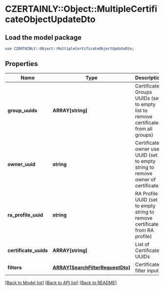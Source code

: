 # CZERTAINLY::Object::MultipleCertificateObjectUpdateDto

## Load the model package
```perl
use CZERTAINLY::Object::MultipleCertificateObjectUpdateDto;
```

## Properties
Name | Type | Description | Notes
------------ | ------------- | ------------- | -------------
**group_uuids** | **ARRAY[string]** | Certificate Groups UUIDs (set to empty list to remove certificate from all groups) | [optional] 
**owner_uuid** | **string** | Certificate owner user UUID (set to empty string to remove owner of certificate) | [optional] 
**ra_profile_uuid** | **string** | RA Profile UUID (set to empty string to remove certificate from RA profile) | [optional] 
**certificate_uuids** | **ARRAY[string]** | List of Certificate UUIDs | [optional] 
**filters** | [**ARRAY[SearchFilterRequestDto]**](SearchFilterRequestDto.md) | Certificate filter input | [optional] 

[[Back to Model list]](../README.md#documentation-for-models) [[Back to API list]](../README.md#documentation-for-api-endpoints) [[Back to README]](../README.md)


